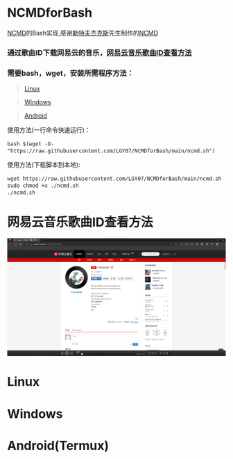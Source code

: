 # NCMDforBash

[NCMD](https://github.com/Ltfjx/NCM_Downloader)的Bash实现,感谢[勒特夫杰克斯](https://github.com/Ltfjx/)先生制作的[NCMD](https://github.com/Ltfjx/NCM_Downloader)

### 通过歌曲ID下载网易云的音乐，[网易云音乐歌曲ID查看方法](https://github.com/LGY07/NCMDforBash/edit/main/README.md#%E7%BD%91%E6%98%93%E4%BA%91%E9%9F%B3%E4%B9%90%E6%AD%8C%E6%9B%B2id%E6%9F%A5%E7%9C%8B%E6%96%B9%E6%B3%95)

### 需要bash，wget，安装所需程序方法：

>[Linux](https://github.com/LGY07/NCMDforBash/edit/main/README.md#linux)

>[Windows](https://github.com/LGY07/NCMDforBash/edit/main/README.md#windows)

>[Android](https://github.com/LGY07/NCMDforBash/edit/main/README.md#androidtermux)

使用方法(一行命令快速运行)：
```
bash $(wget -O- "https://raw.githubusercontent.com/LGY07/NCMDforBash/main/ncmd.sh")
```

使用方法(下载脚本到本地):
```
wget https://raw.githubusercontent.com/LGY07/NCMDforBash/main/ncmd.sh
sudo chmod +x ./ncmd.sh
./ncmd.sh
```
# 网易云音乐歌曲ID查看方法

![歌曲ID获取示例](https://raw.githubusercontent.com/LGY07/NCMDforBash/main/songid.png)

# Linux

# Windows

# Android(Termux)
